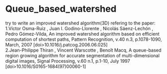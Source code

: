 # Queue_based_watershed  
try to write an improved watershed algorithm(3D) refering to the paper:  
1.Víctor Osma-Ruiz , Juan I. Godino-Llorente , Nicolás Sáenz-Lechón , Pedro Gómez-Vilda, An improved watershed algorithm based on efficient computation of shortest paths, Pattern Recognition, v.40 n.3, p.1078-1090, March, 2007  [doi>10.1016/j.patcog.2006.06.025]   
2.Jean-Philippe Thiran , Vincent Warscotte , Benoît Macq, A queue-based region growing algorithm for accurate segmentation of multi-dimensional digital images, Signal Processing, v.60 n.1, p.1-10, July 1997  [doi>10.1016/S0165-1684(97)00060-1]   
